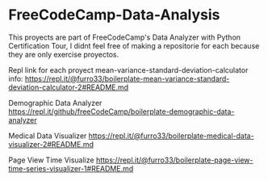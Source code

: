 # FreeCodeCamp-Data-Analysis

This proyects are part of FreeCodeCamp's Data Analyzer with Python Certification Tour,
I didnt feel free of making a repositorie for each because they are only exercise proyectos.

Repl link for each proyect
mean-variance-standard-deviation-calculator info:
https://repl.it/@furro33/boilerplate-mean-variance-standard-deviation-calculator-2#README.md

Demographic Data Analyzer
https://repl.it/github/freeCodeCamp/boilerplate-demographic-data-analyzer

Medical Data Visualizer
https://repl.it/@furro33/boilerplate-medical-data-visualizer-2#README.md

Page View Time Visualize
https://repl.it/@furro33/boilerplate-page-view-time-series-visualizer-1#README.md



